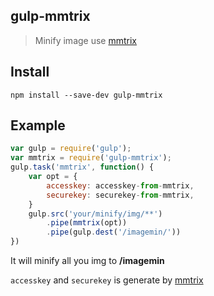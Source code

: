 ## gulp-mmtrix

> Minify image use [mmtrix](http://doc.mmtrix.com/api/imageopt.html)

## Install

```
npm install --save-dev gulp-mmtrix
```

## Example

```javascript
var gulp = require('gulp');
var mmtrix = require('gulp-mmtrix');
gulp.task('mmtrix', function() {
    var opt = {
        accesskey: accesskey-from-mmtrix,
        securekey: securekey-from-mmtrix,
    }
    gulp.src('your/minify/img/**')
        .pipe(mmtrix(opt))
        .pipe(gulp.dest('/imagemin/'))
})
```
It will minify all you img to **/imagemin**

`accesskey` and `securekey` is generate by [mmtrix](http://doc.mmtrix.com/api/imageopt.html)
